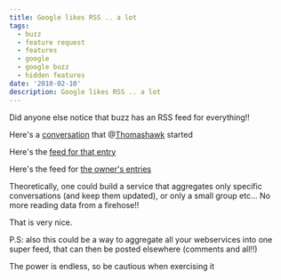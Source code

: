 ```yaml
---
title: Google likes RSS .. a lot
tags:
  - buzz
  - feature request
  - features
  - google
  - google buzz
  - hidden features
date: '2010-02-10'
description: Google likes RSS .. a lot
---
```


Did anyone else notice that buzz has an RSS feed for everything!!

Here's a [conversation][0] that @[Thomashawk][1] started

Here's the [feed for that entry][2]

Here's the feed for [the owner's entries][3]

Theoretically, one could build a service that aggregates only specific conversations (and keep them updated), or only a small group etc... No more reading data from a firehose!!

That is very nice.

P.S: also this could be a way to aggregate all your webservices into one super feed, that can then be posted elsewhere (comments and all!!)

The power is endless, so be cautious when exercising it


[0]: http://www.google.com/buzz/thomashawk22/Swv6u36BGC2/Buzz-should-let-you-post-inline-images-like-you  
[1]: http://www.google.com/profiles/thomashawk22#buzz
[2]: feed://buzz.googleapis.com/feeds/104987932455782713675/comments/z12xt1zqbyjjcx44v04cdpjgjy34xxvg45k  
[3]: feed://buzz.googleapis.com/feeds/104987932455782713675/public/posted